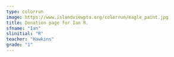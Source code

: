 ```yaml
---
type: colorrun
image: https://www.islandviewpta.org/colorrun/eagle_paint.jpg
title: Donation page for Ian R.
sfname: "Ian"
slinitial: "R"
teacher: "Hawkins"
grade: "1"
---
```

